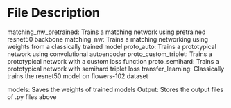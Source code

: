 # File Description
matching_nw_pretrained: Trains a matching network using pretrained resnet50 backbone
matching_nw: Trains a matching networking using weights from a classically trained model
proto_auto: Trains a prototypical network using convolutional autoencoder
proto_custom_triplet: Trains a prototypical network with a custom loss function
proto_semihard: Trains a prototypical network with semihard triplet loss
transfer_learning: Classically trains the resnet50 model on flowers-102 dataset

models: Saves the weights of trained models
Output: Stores the output files of .py files above
